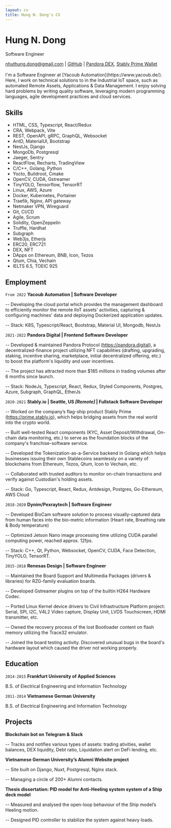 ```yaml
---
layout: cv
title: Hung N. Dong's CV
---
```


# Hung N. Dong

Software Engineer

<div id="webaddress">
<i class="fa fa-solid fa-envelope"></i> <a href="mailto:nhuthung.dong@gmail.com">nhuthung.dong@gmail.com</a>
|
<i class="fa fa-solid fa-github"></i> <a href="https://github.com/hungdoo">GitHub</a>
|
<i class="fa fa-solid fa-globe"></i> <a href="https://pandora.digital">Pandora DEX</a>, <a href="https://prime.stably.io">Stably Prime Wallet</a>
<!-- | -->
<!-- <i class="fa fa-solid fa-home"></i> <a href="https://hdhabits.space">Home</a> -->
<!-- <i class="fa fa-linkedin"></i> <a href="https://www.linkedin.com/in/hungdoo/">LinkedIn</a> -->
</div>

<br/>
I'm a Software Engineer at [Yacoub Automation](https://www.yacoub.de/). Here, I work on technical solutions to in the Industrial IoT space, such as automated Remote Assets, Applications & Data Management. I enjoy solving hard problems by writing quality software, leveraging modern programming languages, agile development practices and cloud services.

## Skills

- HTML, CSS, Typescript, React/Redux
- CRA, Webpack, Vite
- REST, OpenAPI, gRPC, GraphQL, Websocket
- AntD, MaterialUI, Bootstrap
- NestJs, Django
- MongoDb, Postgresql
- Jaeger, Sentry
- ReactFlow, Recharts, TradingView
- C/C++, Golang, Python
- Yocto, Buildroot, Cmake
- OpenCV, CUDA, Gstreamer
- TinyYOLO, Tensorflow, TensorRT
- Linux, AWS, Azure
- Docker, Kubernetes, Portainer
- Traefik, Nginx, API gateway
- Netmaker VPN, Wireguard
- Git, CI/CD
- Agile, Scrum
- Solidity, OpenZeppelin
- Truffle, Hardhat
- Subgraph
- Web3js, Etherjs
- ERC20, ERC721
- DEX, NFT
- DApps on Ethereum, BNB, Icon, Tezos
- Qtum, Chia, Vechain
- IELTS 6.5, TOEIC 925

## Employment

`From 2022`
**Yacoub Automation | Software Developer**

-- Developing the cloud portal which provides the management dashboard to efficiently monitor the remote IIoT assets' activities, capturing & configuring machines' data and deploying Dockerized application updates.

-- Stack: K8S, Typescript/React, Bootstrap, Material UI, Mongodb, NestJs


`2021-2022`
**Pandora Digital | Frontend Software Developer**

-- Developed & maintained Pandora Protocol (https://pandora.digital), a decentralized-finance project utilizing NFT capabilities (drafting, upgrading, staking, incentive sharing, marketplace, initial decentralized offering, etc.) to boost the platform's liquidity and user incentives.

-- The project has attracted more than $185 millions in trading volumes after 6 months since launch.

-- Stack: NodeJs, Typescript, React, Redux, Styled Components, Postgres, Azure, Subgraph, GraphQL, EtherJs


`2020-2021`
**Stably.io | Seattle, US _[Remote]_ | Fullstack Software Developer**

-- Worked on the company’s flag-ship product Stably Prime (https://prime.stably.io), which helps bridging assets from the real world into the crypto world.

-- Built well-tested React components (KYC, Asset Deposit/Withdrawal, On-chain data monitoring, etc.) to serve as the foundation blocks of the company's franchise-software service.

-- Developed the Tokenization-as-a-Service backend in Golang which helps businesses issuing their own Stablecoins seamlessly on a variety of blockchains from Ethereum, Tezos, Qtum, Icon to Vechain, etc.

-- Collaborated with trusted auditors to monitor on-chain transactions and verify against Custodian's holding assets.

-- Stack: Go, Typescript, React, Redux, Antdesign, Postgres, Go-Ethereum, AWS Cloud


`2018-2020`
**Dynim/Pexraytech | Software Engineer**

-- Developed BioCam software solution to process visually-captured data from human faces into the bio-metric information (Heart rate, Breathing rate & Body temperature)

-- Optimized Jetson Nano image processing time utilizing CUDA parallel computing power, reached approx. 12fps.

-- Stack: C++, Qt, Python, Websocket, OpenCV, CUDA, Face Detection, TinyYOLO, TensorRT.


`2015-2018`
**Renesas Design | Software Engineer**

-- Maintained the Board Support and Multimedia Packages (drivers & libraries) for RZG-family evaluation boards.

-- Developed Gstreamer plugins on top of the builtin H264 Hardware Codec.

-- Ported Linux Kernel device drivers to Civil Infrastructure Platform project: Serial, SPI, I2C, V4L2 Video capture, Display Unit, LVDS Touchscreen, HDMI transmitter, etc.

-- Owned the recovery process of the lost Bootloader content on flash memory utilizing the Trace32 emulator.

-- Joined the board testing activity. Discovered unusual bugs in the board's hardware layout which caused the driver not working properly.


## Education

`2014-2015`
**Frankfurt University of Applied Sciences**

B.S. of Electrical Engineering and Information Technology

`2011-2014`
**Vietnamese German University**

B.S. of Electrical Engineering and Information Technology


## Projects

**Blockchain bot on Telegram & Slack**

-- Tracks and notifies various types of assets: trading ativities, wallet balances, DEX liquidity, Debt ratio, Liquidation alert on DeFi lending, etc.

**Vietnamese German University’s Alumni Website project**

-- Site built on Django, Nuxt, Postgresql, Nginx stack.

-- Managing a circle of 200+ Alumni contacts.

**Thesis dissertation: PID model for Anti-Heeling system system of a Ship deck model**

-- Measured and analysed the open-loop behaviour of the Ship model’s Heeling motion.

-- Designed PID controller to stabilize the system against heavy loads.
